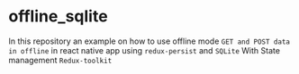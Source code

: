 # offline_sqlite

In this repository an example on how to use offline mode `GET and POST data in offline` in react native app using `redux-persist` and ``SQLite`` With State management `Redux-toolkit`
